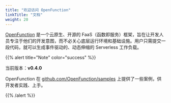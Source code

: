 ```yaml
---
title: "欢迎访问 OpenFunction"
linkTitle: "文档"
weight: 20
---
```

[OpenFunction](https://github.com/OpenFunction/OpenFunction.git) 是一个云原生、开源的 FaaS（函数即服务）框架，旨在让开发人员专注于他们的开发意图，而不必关心底层运行环境和基础设施。用户只需提交一段代码，就可以生成事件驱动的、动态伸缩的 Serverless 工作负载。

{{% alert title="Note" color="success" %}}

当前版本：**v0.4.0**

OpenFunction 在 [github.com/OpenFunction/samples](https://github.com/OpenFunction/samples.git) 上提供了一些案例，供开发者实践、上手。

{{% /alert %}}